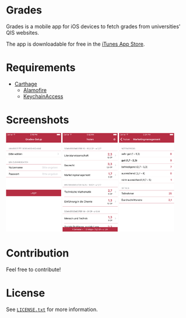 # Grades
Grades is a mobile app for iOS devices to fetch grades from universities' QIS websites. 

The app is downloadable for free in the [iTunes App Store](https://itunes.apple.com/de/app/grades/id1012050566).

# Requirements
* [Carthage](https://github.com/Carthage/Carthage)
    * [Alamofire](https://github.com/Alamofire/Alamofire)
    * [KeychainAccess](https://github.com/kishikawakatsumi/KeychainAccess)

# Screenshots
<img src="assets/screen1.png" width="30%" />
<img src="assets/screen2.png" width="30%" />
<img src="assets/screen3.png" width="30%" />

# Contribution
Feel free to contribute!  

# License
See [`LICENSE.txt`](LICENSE.txt) for more information.

